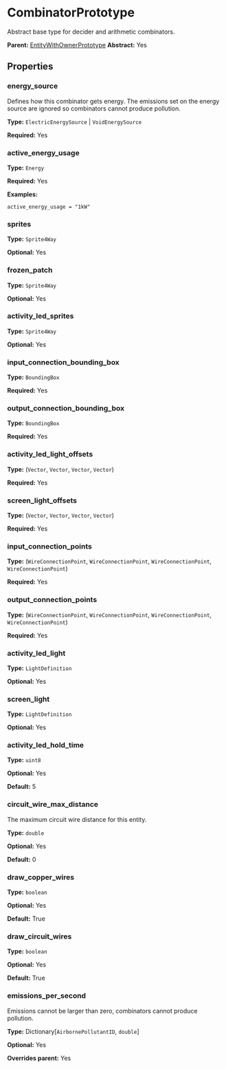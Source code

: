 # CombinatorPrototype

Abstract base type for decider and arithmetic combinators.

**Parent:** [EntityWithOwnerPrototype](EntityWithOwnerPrototype.md)
**Abstract:** Yes

## Properties

### energy_source

Defines how this combinator gets energy. The emissions set on the energy source are ignored so combinators cannot produce pollution.

**Type:** `ElectricEnergySource` | `VoidEnergySource`

**Required:** Yes

### active_energy_usage

**Type:** `Energy`

**Required:** Yes

**Examples:**

```
active_energy_usage = "1kW"
```

### sprites

**Type:** `Sprite4Way`

**Optional:** Yes

### frozen_patch

**Type:** `Sprite4Way`

**Optional:** Yes

### activity_led_sprites

**Type:** `Sprite4Way`

**Optional:** Yes

### input_connection_bounding_box

**Type:** `BoundingBox`

**Required:** Yes

### output_connection_bounding_box

**Type:** `BoundingBox`

**Required:** Yes

### activity_led_light_offsets

**Type:** (`Vector`, `Vector`, `Vector`, `Vector`)

**Required:** Yes

### screen_light_offsets

**Type:** (`Vector`, `Vector`, `Vector`, `Vector`)

**Required:** Yes

### input_connection_points

**Type:** (`WireConnectionPoint`, `WireConnectionPoint`, `WireConnectionPoint`, `WireConnectionPoint`)

**Required:** Yes

### output_connection_points

**Type:** (`WireConnectionPoint`, `WireConnectionPoint`, `WireConnectionPoint`, `WireConnectionPoint`)

**Required:** Yes

### activity_led_light

**Type:** `LightDefinition`

**Optional:** Yes

### screen_light

**Type:** `LightDefinition`

**Optional:** Yes

### activity_led_hold_time

**Type:** `uint8`

**Optional:** Yes

**Default:** 5

### circuit_wire_max_distance

The maximum circuit wire distance for this entity.

**Type:** `double`

**Optional:** Yes

**Default:** 0

### draw_copper_wires

**Type:** `boolean`

**Optional:** Yes

**Default:** True

### draw_circuit_wires

**Type:** `boolean`

**Optional:** Yes

**Default:** True

### emissions_per_second

Emissions cannot be larger than zero, combinators cannot produce pollution.

**Type:** Dictionary[`AirbornePollutantID`, `double`]

**Optional:** Yes

**Overrides parent:** Yes

